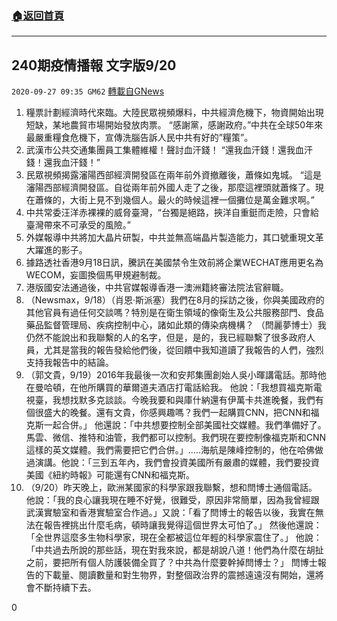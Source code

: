 ###  [:house:返回首頁](https://github.com/ourhimalayas/txt)
---

## 240期疫情播報 文字版9/20
`2020-09-27 09:35 GM62` [轉載自GNews](https://gnews.org/zh-hant/386675/)

1. 糧票計劃經濟時代來臨。大陸民眾視頻爆料，中共經濟危機下，物資開始出現短缺，某地農貿市場開始發放肉票。 “感謝黨，感謝政府。”中共在全球50年來最嚴重糧食危機下，宣傳洗腦告訴人民中共有好的”糧策”。
2. 武漢市公共交通集團員工集體維權！聲討血汗錢！ “還我血汗錢！還我血汗錢！還我血汗錢！”
3. 民眾視頻揭露瀋陽西部經濟開發區在兩年前外資撤離後，蕭條如鬼城。 “這是瀋陽西部經濟開發區。自從兩年前外國人走了之後，那麼這裡頭就蕭條了。現在蕭條的，大街上見不到幾個人。最火的時候這裡一個攤位是萬金難求啊。”
4. 中共常委汪洋赤裸裸的威脅臺灣，“台獨是絕路，挾洋自重鋌而走險，只會給臺灣帶來不可承受的風險。”
5. 外媒報導中共將加大晶片研製，中共並無高端晶片製造能力，其口號重現文革大躍進的影子。
6. 據路透社香港9月18日訊，騰訊在美國禁令生效前將企業WECHAT應用更名為WECOM，妄圖換個馬甲規避制裁。
7. 港版國安法通過後，中共官媒報導香港一澳洲籍終審法院法官辭職。
8. （Newsmax，9/18）（肖恩·斯派塞）我們在8月的採訪之後，你與美國政府的其他官員有過任何交談嗎？特別是在衛生領域的像衛生及公共服務部門、食品藥品監督管理局、疾病控制中心，諸如此類的傳染病機構？  （閆麗夢博士）我仍然不能說出和我聯繫的人的名字，但是，是的，我已經聯繫了很多政府人員，尤其是當我的報告發給他們後，從回饋中我知道讀了我報告的人們，強烈支持我報告中的結論。
9. （郭文貴，9/19）2016年我最後一次和安邦集團創始人吳小暉講電話。那時他在曼哈頓，在他所購買的華爾道夫酒店打電話給我。 他說：「我想買福克斯電視臺，我想找默多克談談。今晚我要和與庫什納還有伊萬卡共進晚餐，我們有個很盛大的晚餐。還有文貴，你感興趣嗎？我們一起購買CNN，把CNN和福克斯一起合併。」  他還說：「中共想要控制全部美國社交媒體。我們準備好了。馬雲、微信、推特和油管，我們都可以控制。我們現在要控制像福克斯和CNN這樣的英文媒體。我們需要把它們合併。」…..海航是陳峰控制的，他在哈佛做過演講。他說：「三到五年內，我們會投資美國所有嚴肅的媒體，我們要投資美國《紐約時報》可能還有CNN和福克斯。
10. （9/20）昨天晚上，歐洲某國家的科學家跟我聯繫，想和閆博士通個電話。  他說：「我的良心讓我現在睡不好覺，很難受，原因非常簡單，因為我曾經跟武漢實驗室和香港實驗室合作過。」又說：「看了閆博士的報告以後，我實在無法在報告裡挑出什麼毛病，頓時讓我覺得這個世界太可怕了。」  然後他還說：「全世界這麼多生物科學家，現在全都被這位年輕的科學家震住了。」  他說：「中共過去所說的那些話，現在對我來說，都是胡說八道！他們為什麼在胡扯之前，要把所有個人防護裝備全買了？中共為什麼要幹掉閆博士？」   閆博士報告的下載量、閱讀數量和對生物界，對整個政治界的震撼遠遠沒有開始，還將會不斷持續下去。


0
